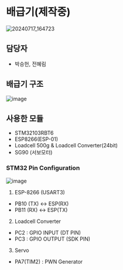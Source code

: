 # 배급기(제작중)
![20240717_164723](https://github.com/user-attachments/assets/88971741-d553-4afc-947f-2bba0dfba818)

## 담당자
- 박승헌, 전혜림
  
## 배급기 구조
![image](https://github.com/user-attachments/assets/25d0c663-767e-4bcf-bc83-004323eb3d59)

## 사용한 모듈
- STM32103RBT6
- ESP8266(ESP-01)
- Loadcell 500g & Loadcell Converter(24bit)
- SG90 (서보모터)

### STM32 Pin Configuration
![image](https://github.com/user-attachments/assets/b68358f0-2f42-485c-bae5-f5cc40b891c9)

1. ESP-8266 (USART3)
- PB10 (TX) <-> ESP(RX)
- PB11 (RX) <-> ESP(TX)

2. Loadcell Converter
- PC2 : GPIO INPUT (DT PIN)
- PC3 : GPIO OUTPUT (SDK PIN)

3. Servo
- PA7(TIM2) : PWN Generator
